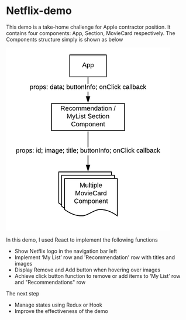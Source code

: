 # Netflix-demo

This demo is a take-home challenge for Apple contractor position. It contains four components: App, Section, MovieCard respectively. 
The Components structure simply is shown as below

![Demo pipeline](/Netlifx%20Demo%20pipeline.png)

In this demo, I used React to implement the following functions
- Show Netflix logo in the navigation bar left 
- Implement ‘My List’ row and 'Recommendation' row with titles and images 
- Display Remove and Add button when hovering over images
- Achieve click button function to remove or add items to ‘My List’ row and "Recommendations" row

The next step

- Manage states using Redux or Hook   
- Improve the effectiveness of the demo
